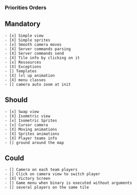 ### Priorities Orders

## Mandatory

    - [x] Simple view
    - [X] Simple sprites 
    - [x] Smooth camera moves
    - [X] Server commands parsing
    - [X] Server commands send
    - [X] Tile info by clicking on it
    - [x] Ressources
    - [X] Exceptions
    - [] Templates
    - [X] lvl up animation
    - [X] menu classes
    - [] camera auto zoom at init

## Should

    - [x] Swap view
    - [X] Isometric view
    - [x] Isometric Sprites
    - [x] Cursor camera
    - [X] Moving animations
    - [X] Sprites animations
    - [X] Player teams info
    - [] ground around the map

## Could

    - [] Camera on each team players
    - [] Click on camera view to switch player
    - [X] Victory Screen
    - [] Game menu when binary is executed without arguments
    - [] several players on the same tile
